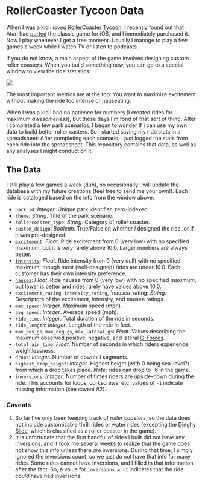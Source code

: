 # RollerCoaster Tycoon Data

When I was a kid i _loved_ [RollerCoaster Tycoon](https://en.wikipedia.org/wiki/RollerCoaster_Tycoon_Classic). I recently found out that Atari had [ported](http://appleinsider.com/articles/16/12/30/review-rollercoaster-tycoon-classic-for-ios-is-faithful-port-of-90s-title) the classic game for iOS, and I immediately purchased it. Now I play whenever I get a free moment. Usually I manage to play a few games a week while I watch TV or listen to podcasts.

If you do not know, a main aspect of the game involves designing custom roller coasters. When you build something new, you can go to a special window to view the ride statistics:

![](https://vignette1.wikia.nocookie.net/rct/images/3/36/Ride_Window_RCT2_-_7.gif/revision/latest?cb=20120525162507)

The most important metrics are at the top: You want to maximize excitement without making the ride too intense or nauseating. 

When I was a kid I had no patience for numbers (I created rides for maximum _awesomeness_), but these days I'm fond of that sort of thing. After I completed a few park scenarios, I began to wonder If i can use my own data to build better roller casters. So I started saving my ride stats in a spreadsheet: After completing each scenario, I just logged the stats from each ride into the spreadsheet. This repository contains that data, as well as any analyses I might conduct on it.

## The Data

I still play a few games a week (duh), so occasionally I will update the database with my future creations (feel free to send me your own!). Each ride is cataloged based on the info from the window above:

 - `park_id`: _Integer_. Unique park identifier, zero-indexed.
 - `theme`: _String_. Title of the park scenario.
 - `rollercoaster_type`: _String_. Category of roller coaster.
 - `custom_design`: _Boolean_. True/False on whether _I_ designed the ride, or if it was pre-designed.
 - [`excitement`](http://rct.wikia.com/wiki/Excitement): _Float_. Ride excitement from 0 (very low) with no specified maximum, but it is _very_ rarely above 10.0. Larger numbers are always better.
 - [`intensity`](http://rct.wikia.com/wiki/Intensity):  _Float_. Ride intensity from 0 (very dull) with no specified maximum, though most (well-designed) rides are under 10.0. Each customer has their own intensity preference.
 - [`nausea`](http://rct.wikia.com/wiki/Nausea): _Float_. Ride nausea from 0 (very low) with no specified maximum, but lower is better and rides rarely have values above 10.0.
 - `excitement_rating`, `intensity_rating`, `nausea_rating: _String_.  Descriptors of the excitement, intensity, and nausea ratings.
 - `max_speed`: _Integer_. Maximum speed (mph).
 - `avg_speed`: _Integer_. Average speed (mph).
 - `ride_time`: _Integer_. Total duration of the ride in seconds.
 - `ride_length`: _Integer_. Length of the ride in feet.
 - `max_pos_gs`, `max_neg_gs`, `max_lateral_gs`: _Float_. Values describing the maximum observed positive, negative, and lateral [G-Forces](https://en.wikipedia.org/wiki/G-force).
 - `total_air_time`: _Float_. Number of seconds in which riders experience weightlessness.
 - `drops`: _Integer_. Number of downhill segments.
 - `highest_drop_height`: _Integer_. Highest height (with 0 being sea-level?) from which a drop takes place. _Note_: rides can drop to -6 in the game.
 - `inversions`: _Integer_. Number of times riders are upside-down during the ride. This accounts for loops, corkscrews, etc. values of `-1` indicate missing information (see caveat #2).


### Caveats 

1. So far I've only been keeping track of _roller coasters_, so the data does not include customizable thrill rides or water rides (excepting the [Dinghy Slide](http://rct.wikia.com/wiki/Dinghy_Slide), which is classified as a roller coaster in the game).
2. It is unfortunate that the first handful of rides I built did not have any inversions, and it took me several weeks to realize that the game does not show this info unless there _are_ inversions. During that time, I simply ignored the inversions count, so we just do not have that info for many rides. Some rides cannot have inversions, and I filled in that information after the fact. So, a value for `inversions = -1` indicates that the ride _could_ have had inversions.



